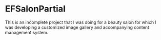 # EFSalonPartial
This is an incomplete project that I was doing for a beauty salon for which I was developing a customized image gallery and accompanying content management system. 
